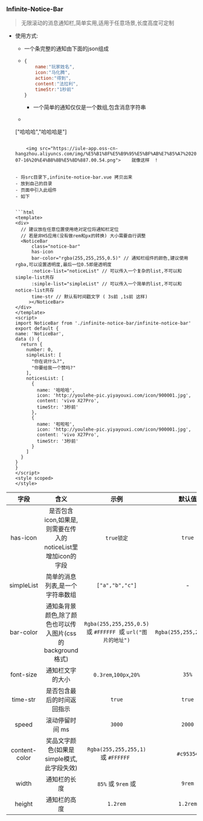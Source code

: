 ### Infinite-Notice-Bar

> 无限滚动的消息通知栏,简单实用,适用于任意场景,长度高度可定制 

- 使用方式:
  - 一个条完整的通知由下面的json组成 

  - ```javascript
    {
        name:"玩家姓名",
        icon:"马化腾",
        action:"得到",
        content:"法拉利",
        timeStr:"1秒前"
    }
  	```
  	- 一个简单的通知仅仅是一个数组,包含消息字符串
   - ```javascript
    ["哈哈哈","哈哈哈是"]
    ``` 
  
  		<img src="https://iule-app.oss-cn-hangzhou.aliyuncs.com/img/%E5%B1%8F%E5%B9%95%E5%BF%AB%E7%85%A7%202019-07-16%20%E4%B8%8B%E5%8D%887.00.54.png">    就像这样  !
	
		
	- 将src目录下,infinite-notice-bar.vue 拷贝出来
  - 放到自己的目录
  - 页面中引入此组件
  - 如下


  ```html
  <template>
    <div>
      // 建议放在任意位置使用绝对定位将通知栏定位 
      // 若是非H5应用(没有做rem和px的转换) 大小需要自行调整
      <NoticeBar
          class="notice-bar"
          has-icon
          bar-color="rgba(255,255,255,0.5)" // 通知栏组件的颜色,建议使用rgba,可以设置透明度,最后一位0.5即是透明度
          :notice-list="noticeList" // 可以传入一个复杂的list,不可以和simple-list共存
          :simple-list="simpleList" // 可以传入一个简单的list,不可以和notice-list共存
          time-str // 默认有时间戳文字 ( 3s前 ,1s前 这样) 
         ></NoticeBar>
    </div>	
  </template>
  <script>
    import NoticeBar from './infinite-notice-bar/infinite-notice-bar'
    export default {
    name: 'NoticeBar',
    data () {
      return {
        number: 0,
        simpleList: [
          "你在说什么?",
          "你要给我一个赞吗?"
        ],
        noticesList: [
          {
            name: '哈哈哈',
            icon: 'http://youlehe-pic.yiyayouxi.com/icon/900001.jpg',
            content: 'vivo X27Pro',
            timeStr: '3秒前'
          },
          {
            name: '啦啦啦',
            icon: 'http://youlehe-pic.yiyayouxi.com/icon/900001.jpg',
            content: 'vivo X27Pro',
            timeStr: '3秒前'
          }
        ]
      }
    }
  }
  </script>
  <style scoped>
  </style>
  ```

|     字段      |                             含义                             |                             示例                             |         默认值          |
| :-----------: | :----------------------------------------------------------: | :----------------------------------------------------------: | :---------------------: |
|   has-icon    | 是否包含icon,如果是,则需要在传入的noticeList里增加icon的字段 |                          `true锁定`                          |         `true`          |
|  simpleList   |               简单的消息列表,是一个字符串数组                |                       `["a","b","c"]`                        |            -            |
|   bar-color   |  通知条背景颜色,除了颜色也可以传入图片(css的background格式)  | ```Rgba(255,255,255,0.5)```  或 `#FFFFFF `或  `url("图片的地址")` | `Rgba(255,255,255,0.5)` |
|   font-size   |                       通知栏文字的大小                       |                    `0.3rem`,`100px`,`20%`                    |          `35%`          |
|   time-str    |                  是否包含最后的时间返回指示                  |                            `true`                            |         `true`          |
|     speed     |                       滚动停留时间 ms                        |                            `3000`                            |         `2000`          |
| content-color |          奖品文字颜色(如果是simple模式,此字段失效)           |             `Rgba(255,255,255,1)` 或 `#FFFFFF `              |        `#c95354`        |
|     width     |                         通知栏的长度                         |                      `85%` 或 `9rem` 或                      |         `9rem`          |
|    height     |                         通知栏的高度                         |                           `1.2rem`                           |        `1.2rem`         |




